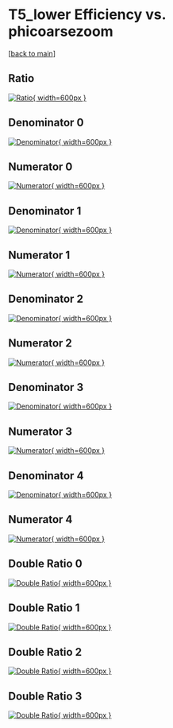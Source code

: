 # T5_lower Efficiency vs. phicoarsezoom

[[back to main](./)]



## Ratio

[![Ratio](../mtv/var/T5_lower_xtr_321_1_eff_phicoarsezoom.png){ width=600px }](../mtv/var/T5_lower_xtr_321_1_eff_phicoarsezoom.pdf)

## Denominator 0

[![Denominator](../mtv/den/T5_lower_xtr_321_1_eff_phicoarsezoom_den0.png){ width=600px }](../mtv/den/T5_lower_xtr_321_1_eff_phicoarsezoom_den0.pdf)

## Numerator 0

[![Numerator](../mtv/num/T5_lower_xtr_321_1_eff_phicoarsezoom_num0.png){ width=600px }](../mtv/num/T5_lower_xtr_321_1_eff_phicoarsezoom_num0.pdf)

## Denominator 1

[![Denominator](../mtv/den/T5_lower_xtr_321_1_eff_phicoarsezoom_den1.png){ width=600px }](../mtv/den/T5_lower_xtr_321_1_eff_phicoarsezoom_den1.pdf)

## Numerator 1

[![Numerator](../mtv/num/T5_lower_xtr_321_1_eff_phicoarsezoom_num1.png){ width=600px }](../mtv/num/T5_lower_xtr_321_1_eff_phicoarsezoom_num1.pdf)

## Denominator 2

[![Denominator](../mtv/den/T5_lower_xtr_321_1_eff_phicoarsezoom_den2.png){ width=600px }](../mtv/den/T5_lower_xtr_321_1_eff_phicoarsezoom_den2.pdf)

## Numerator 2

[![Numerator](../mtv/num/T5_lower_xtr_321_1_eff_phicoarsezoom_num2.png){ width=600px }](../mtv/num/T5_lower_xtr_321_1_eff_phicoarsezoom_num2.pdf)

## Denominator 3

[![Denominator](../mtv/den/T5_lower_xtr_321_1_eff_phicoarsezoom_den3.png){ width=600px }](../mtv/den/T5_lower_xtr_321_1_eff_phicoarsezoom_den3.pdf)

## Numerator 3

[![Numerator](../mtv/num/T5_lower_xtr_321_1_eff_phicoarsezoom_num3.png){ width=600px }](../mtv/num/T5_lower_xtr_321_1_eff_phicoarsezoom_num3.pdf)

## Denominator 4

[![Denominator](../mtv/den/T5_lower_xtr_321_1_eff_phicoarsezoom_den4.png){ width=600px }](../mtv/den/T5_lower_xtr_321_1_eff_phicoarsezoom_den4.pdf)

## Numerator 4

[![Numerator](../mtv/num/T5_lower_xtr_321_1_eff_phicoarsezoom_num4.png){ width=600px }](../mtv/num/T5_lower_xtr_321_1_eff_phicoarsezoom_num4.pdf)

## Double Ratio 0

[![Double Ratio](../mtv/ratio/T5_lower_xtr_321_1_eff_phicoarsezoom_ratio0.png){ width=600px }](../mtv/ratio/T5_lower_xtr_321_1_eff_phicoarsezoom_ratio0.pdf)

## Double Ratio 1

[![Double Ratio](../mtv/ratio/T5_lower_xtr_321_1_eff_phicoarsezoom_ratio1.png){ width=600px }](../mtv/ratio/T5_lower_xtr_321_1_eff_phicoarsezoom_ratio1.pdf)

## Double Ratio 2

[![Double Ratio](../mtv/ratio/T5_lower_xtr_321_1_eff_phicoarsezoom_ratio2.png){ width=600px }](../mtv/ratio/T5_lower_xtr_321_1_eff_phicoarsezoom_ratio2.pdf)

## Double Ratio 3

[![Double Ratio](../mtv/ratio/T5_lower_xtr_321_1_eff_phicoarsezoom_ratio3.png){ width=600px }](../mtv/ratio/T5_lower_xtr_321_1_eff_phicoarsezoom_ratio3.pdf)

